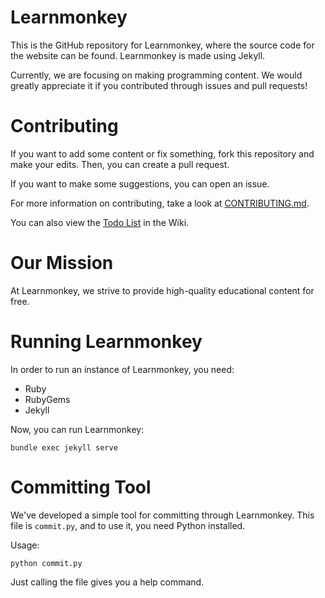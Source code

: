# Learnmonkey
This is the GitHub repository for Learnmonkey, where the source code for the website can be found. Learnmonkey is made using Jekyll.

Currently, we are focusing on making programming content. We would greatly appreciate it if you contributed through issues and pull requests!

# Contributing

If you want to add some content or fix something, fork this repository and make your edits. Then, you can create a pull request.

If you want to make some suggestions, you can open an issue.

For more information on contributing, take a look at [CONTRIBUTING.md](CONTRIBUTING.md).

You can also view the [Todo List](https://github.com/learnmonkey/learnmonkey.github.io/wiki/Todo-List) in the Wiki.

# Our Mission

At Learnmonkey, we strive to provide high-quality educational content for free.

# Running Learnmonkey

In order to run an instance of Learnmonkey, you need:
- Ruby
- RubyGems
- Jekyll

Now, you can run Learnmonkey: 
```batch
bundle exec jekyll serve
```

# Committing Tool

We've developed a simple tool for committing through Learnmonkey.
This file is `commit.py`, and to use it, you need Python installed.

Usage:
```batch
python commit.py
```

Just calling the file gives you a help command.